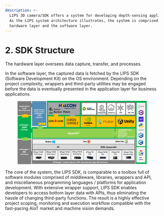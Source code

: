 ```yaml
---
description: >-
  LIPS 3D camera/SDK offers a system for developing depth-sensing applications.
  As the LIPS system architecture illustrates, the system is comprised of the
  hardware layer and the software layer.
---
```


# 2. SDK Structure

The hardware layer oversees data capture, transfer, and processes.

In the software layer, the captured data is fetched by the LIPS SDK (Software Development Kit) on the OS environment. Depending on the project complexity, wrappers and third-party utilities may be engaged before the data is eventually presented in the application layer for business applications.

<figure><img src=".gitbook/assets/image (3).png" alt=""><figcaption></figcaption></figure>

The core of the system, the LIPS SDK, is comparable to a toolbox full of software modules comprised of middleware, libraries, wrappers and API, and miscellaneous programming languages / platforms for application development. With extensive wrapper support, LIPS SDK enables developers to access bottom layer data with APIs, thus eliminating the hassle of changing third-party functions. The result is a highly effective project scoping, monitoring and execution workflow compatible with the fast-pacing AIoT market and machine vision demands.
